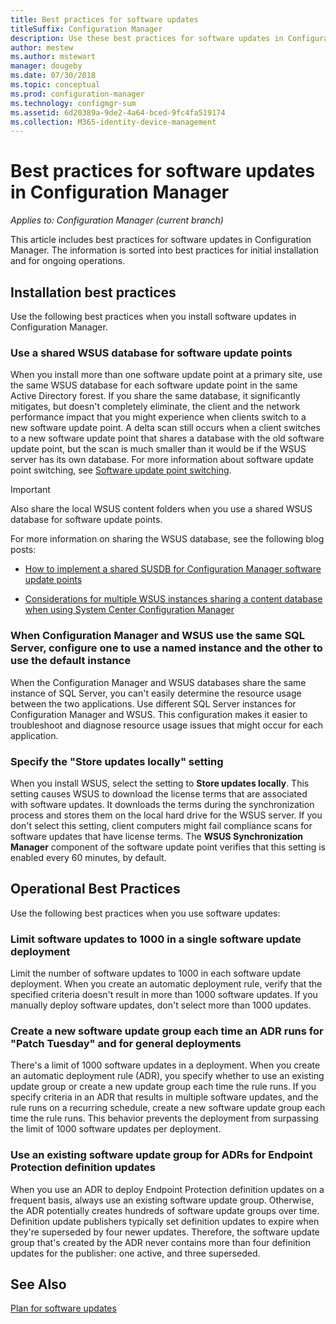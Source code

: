 ```yaml
---
title: Best practices for software updates
titleSuffix: Configuration Manager
description: Use these best practices for software updates in Configuration Manager.
author: mestew
ms.author: mstewart
manager: dougeby
ms.date: 07/30/2018
ms.topic: conceptual
ms.prod: configuration-manager
ms.technology: configmgr-sum
ms.assetid: 6d20389a-9de2-4a64-bced-9fc4fa519174
ms.collection: M365-identity-device-management
---
```

# Best practices for software updates in Configuration Manager

*Applies to: Configuration Manager (current branch)*

This article includes best practices for software updates in Configuration Manager. The information is sorted into best practices for initial installation and for ongoing operations.  



## <a name="bkmk_install"></a> Installation best practices  

Use the following best practices when you install software updates in Configuration Manager.  


### <a name="bkmk_shared-susdb"></a> Use a shared WSUS database for software update points  

When you install more than one software update point at a primary site, use the same WSUS database for each software update point in the same Active Directory forest. If you share the same database, it significantly mitigates, but doesn't completely eliminate, the client and the network performance impact that you might experience when clients switch to a new software update point. A delta scan still occurs when a client switches to a new software update point that shares a database with the old software update point, but the scan is much smaller than it would be if the WSUS server has its own database. For more information about software update point switching, see [Software update point switching](/sccm/sum/plan-design/plan-for-software-updates#BKMK_SUPSwitching).  

> [!IMPORTANT]  
>  Also share the local WSUS content folders when you use a shared WSUS database for software update points.  

For more information on sharing the WSUS database, see the following blog posts:  

- [How to implement a shared SUSDB for Configuration Manager software update points](https://techcommunity.microsoft.com/t5/Configuration-Manager-Archive/How-to-implement-a-shared-SUSDB-for-Configuration-Manager/ba-p/274103)  

- [Considerations for multiple WSUS instances sharing a content database when using System Center Configuration Manager](https://blogs.technet.microsoft.com/wsus/2014/03/22/considerations-for-multiple-wsus-instances-sharing-a-content-database-when-using-system-center-configuration-manager-but-without-network-load-balancing-nlb/)  


### <a name="bkmk_sql-instance"></a> When Configuration Manager and WSUS use the same SQL Server, configure one to use a named instance and the other to use the default instance  

When the Configuration Manager and WSUS databases share the same instance of SQL Server, you can't easily determine the resource usage between the two applications. Use different SQL Server instances for Configuration Manager and WSUS. This configuration makes it easier to troubleshoot and diagnose resource usage issues that might occur for each application.  


### <a name="bkmk_store-local"></a> Specify the "Store updates locally" setting  

When you install WSUS, select the setting to **Store updates locally**. This setting causes WSUS to download the license terms that are associated with software updates. It downloads the terms during the synchronization process and stores them on the local hard drive for the WSUS server. If you don't select this setting, client computers might fail compliance scans for software updates that have license terms. The **WSUS Synchronization Manager** component of the software update point verifies that this setting is enabled every 60 minutes, by default.  



## <a name="bkmk_operation"></a> Operational Best Practices  

Use the following best practices when you use software updates:  


### <a name="bkmk_object-limit"></a> Limit software updates to 1000 in a single software update deployment  

Limit the number of software updates to 1000 in each software update deployment. When you create an automatic deployment rule, verify that the specified criteria doesn't result in more than 1000 software updates. If you manually deploy software updates, don't select more than 1000 updates.  


### <a name="bkmk_new-group"></a> Create a new software update group each time an ADR runs for "Patch Tuesday" and for general deployments  

There's a limit of 1000 software updates in a deployment. When you create an automatic deployment rule (ADR), you specify whether to use an existing update group or create a new update group each time the rule runs. If you specify criteria in an ADR that results in multiple software updates, and the rule runs on a recurring schedule, create a new software update group each time the rule runs. This behavior prevents the deployment from surpassing the limit of 1000 software updates per deployment.  


### <a name="bkmk_same-group"></a> Use an existing software update group for ADRs for Endpoint Protection definition updates  

When you use an ADR to deploy Endpoint Protection definition updates on a frequent basis, always use an existing software update group. Otherwise, the ADR potentially creates hundreds of software update groups over time. Definition update publishers typically set definition updates to expire when they're superseded by four newer updates. Therefore, the software update group that's created by the ADR never contains more than four definition updates for the publisher: one active, and three superseded.  



## See Also  
 [Plan for software updates](/sccm/sum/plan-design/plan-for-software-updates)
